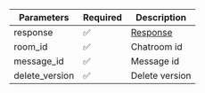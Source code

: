 | Parameters     	| Required 	                | Description             	|
|----------------	|----------	                |-------------------------	|
| response       	| :white_check_mark:      	| [Response](Response.md) 	|
| room_id        	| :white_check_mark:      	| Chatroom id             	|
| message_id     	| :white_check_mark:      	| Message id              	|
| delete_version 	| :white_check_mark:      	| Delete version          	|
